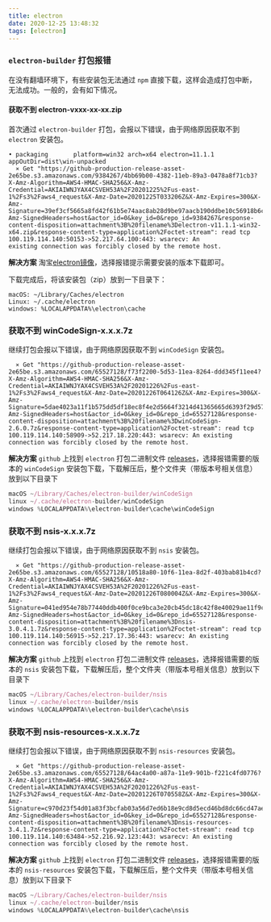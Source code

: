 ```yaml
---
title: electron
date: 2020-12-25 13:48:32
tags: [electron]
---
```


### `electron-builder` 打包报错

在没有翻墙环境下，有些安装包无法通过 `npm` 直接下载，这样会造成打包中断，无法成功。一般的，会有如下情况。

#### 获取不到 electron-vxxx-xx-xx.zip

首次通过 `electron-builder` 打包，会报以下错误，由于网络原因获取不到 `electron` 安装包。

```shell
• packaging       platform=win32 arch=x64 electron=11.1.1 appOutDir=dist\win-unpacked
  ⨯ Get "https://github-production-release-asset-2e65be.s3.amazonaws.com/9384267/4bb69b00-4382-11eb-89a3-0478a8f71cb3?X-Amz-Algorithm=AWS4-HMAC-SHA256&X-Amz-Credential=AKIAIWNJYAX4CSVEH53A%2F20201225%2Fus-east-1%2Fs3%2Faws4_request&X-Amz-Date=20201225T033206Z&X-Amz-Expires=300&X-Amz-Signature=39ef3cf5665a8fd42f61b5e74aac8ab28d9be97aacb190ddbe10c56918b6caaf&X-Amz-SignedHeaders=host&actor_id=0&key_id=0&repo_id=9384267&response-content-disposition=attachment%3B%20filename%3Delectron-v11.1.1-win32-x64.zip&response-content-type=application%2Foctet-stream": read tcp 100.119.114.140:50153->52.217.64.100:443: wsarecv: An
existing connection was forcibly closed by the remote host.
```

**解决方案**
淘宝[electron镜像](https://npm.taobao.org/mirrors/electron)，选择报错提示需要安装的版本下载即可。

下载完成后，将该安装包（zip）放到一下目录下：

```shell
macOS: ~/Library/Caches/electron
Linux: ~/.cache/electron
windows: %LOCALAPPDATA%\electron\cache
```

### 获取不到 winCodeSign-x.x.x.7z

继续打包会报以下错误，由于网络原因获取不到 `winCodeSign` 安装包。

```shell
  ⨯ Get "https://github-production-release-asset-2e65be.s3.amazonaws.com/65527128/f73f2200-5d53-11ea-8264-ddd345f11ee4?X-Amz-Algorithm=AWS4-HMAC-SHA256&X-Amz-Credential=AKIAIWNJYAX4CSVEH53A%2F20201226%2Fus-east-1%2Fs3%2Faws4_request&X-Amz-Date=20201226T064126Z&X-Amz-Expires=300&X-Amz-Signature=5dae4023a11f1b575dd5df18ec8f4e2d5664f3214d41365665d6393f29d5716a&X-Amz-SignedHeaders=host&actor_id=0&key_id=0&repo_id=65527128&response-content-disposition=attachment%3B%20filename%3DwinCodeSign-2.6.0.7z&response-content-type=application%2Foctet-stream": read tcp 100.119.114.140:58909->52.217.18.220:443: wsarecv: An existing connection was forcibly closed by the remote host.
```

**解决方案**
`github` 上找到 `electron` 打包二进制文件 [releases](https://github.com/electron-userland/electron-builder-binaries/releases)，选择报错需要的版本的 `winCodeSign` 安装包下载，下载解压后，整个文件夹（带版本号相关信息）放到以下目录下

```js
macOS ~/Library/Caches/electron-builder/winCodeSign
linux ~/.cache/electron-builder/winCodeSign
windows %LOCALAPPDATA%\electron-builder\cache\winCodeSign
```

### 获取不到 nsis-x.x.x.7z

继续打包会报以下错误，由于网络原因获取不到 `nsis` 安装包。

```shell
  ⨯ Get "https://github-production-release-asset-2e65be.s3.amazonaws.com/65527128/10518a80-10f6-11ea-8d2f-403bab81b4cd?X-Amz-Algorithm=AWS4-HMAC-SHA256&X-Amz-Credential=AKIAIWNJYAX4CSVEH53A%2F20201226%2Fus-east-1%2Fs3%2Faws4_request&X-Amz-Date=20201226T080004Z&X-Amz-Expires=300&X-Amz-Signature=041ed954e78b77440ddb400f0ce9bca3e20cb45dc18c42f8e40029ae11f9c564&X-Amz-SignedHeaders=host&actor_id=0&key_id=0&repo_id=65527128&response-content-disposition=attachment%3B%20filename%3Dnsis-3.0.4.1.7z&response-content-type=application%2Foctet-stream": read tcp 100.119.114.140:56915->52.217.17.36:443: wsarecv: An existing connection was forcibly closed by the remote host.
```

**解决方案**
`github` 上找到 `electron` 打包二进制文件 [releases](https://github.com/electron-userland/electron-builder-binaries/releases)，选择报错需要的版本的 `nsis` 安装包下载，下载解压后，整个文件夹（带版本号相关信息）放到以下目录下

```js
macOS ~/Library/Caches/electron-builder/nsis
linux ~/.cache/electron-builder/nsis
windows %LOCALAPPDATA%\electron-builder\cache\nsis
```

### 获取不到 nsis-resources-x.x.x.7z

继续打包会报以下错误，由于网络原因获取不到 `nsis-resources` 安装包。

```shell
  ⨯ Get "https://github-production-release-asset-2e65be.s3.amazonaws.com/65527128/64ac4a00-a87a-11e9-901b-f221c4fd0776?X-Amz-Algorithm=AWS4-HMAC-SHA256&X-Amz-Credential=AKIAIWNJYAX4CSVEH53A%2F20201226%2Fus-east-1%2Fs3%2Faws4_request&X-Amz-Date=20201226T070558Z&X-Amz-Expires=300&X-Amz-Signature=c970d23f54d01a83f3bcfab03a56d7ed6b18e9cd8d5ecd46bd8dc66cd47ae077&X-Amz-SignedHeaders=host&actor_id=0&key_id=0&repo_id=65527128&response-content-disposition=attachment%3B%20filename%3Dnsis-resources-3.4.1.7z&response-content-type=application%2Foctet-stream": read tcp 100.119.114.140:63484->52.216.92.123:443: wsarecv: An existing connection was forcibly closed by the remote host.
```

**解决方案**
`github` 上找到 `electron` 打包二进制文件 [releases](https://github.com/electron-userland/electron-builder-binaries/releases)，选择报错需要的版本的 `nsis-resources` 安装包下载，下载解压后，整个文件夹（带版本号相关信息）放到以下目录下

```js
macOS ~/Library/Caches/electron-builder/nsis
linux ~/.cache/electron-builder/nsis
windows %LOCALAPPDATA%\electron-builder\cache\nsis
```
